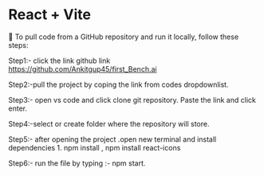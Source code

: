 # React + Vite

 To pull code from a GitHub repository and run it locally, follow these steps:

Step1:- click the link github link https://github.com/Ankitgup45/first_Bench.ai

Step2:-pull the project by coping the link from codes dropdownlist.

Step3:- open vs code and click clone git repository. Paste the link and click enter.

Step4:-select or create folder where the repository will store.

Step5:- after opening the project .open new terminal and install dependencies 1. npm install , npm install react-icons

Step6:- run the file by typing :- npm start.
